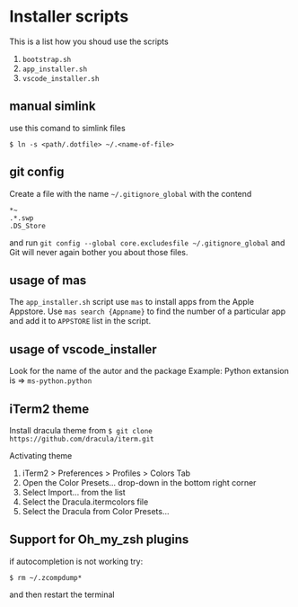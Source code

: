 # Installer scripts

This is a list how you shoud use the scripts
1. `bootstrap.sh`
2. `app_installer.sh`
3. `vscode_installer.sh`

## manual simlink
use this comand to simlink files
```
$ ln -s <path/.dotfile> ~/.<name-of-file>
```

## git config
Create a file with the name `~/.gitignore_global` with the contend
```
*~
.*.swp
.DS_Store
```
and run `git config --global core.excludesfile ~/.gitignore_global` and Git will never again bother you about those files.

## usage of mas
The `app_installer.sh` script use `mas` to install apps from the Apple Appstore. 
Use `mas search {Appname}` to find the number of a particular app and add it to `APPSTORE` list in the script.

## usage of vscode_installer
Look for the name of the autor and the package
Example: 
Python extansion is => `ms-python.python`

## iTerm2 theme 
Install dracula theme from 
`$ git clone https://github.com/dracula/iterm.git`

Activating theme
1. iTerm2 > Preferences > Profiles > Colors Tab
2. Open the Color Presets... drop-down in the bottom right corner
3. Select Import... from the list
4. Select the Dracula.itermcolors file
5. Select the Dracula from Color Presets...

## Support for Oh_my_zsh plugins
if autocompletion is not working try:
```
$ rm ~/.zcompdump*
```
and then restart the terminal
